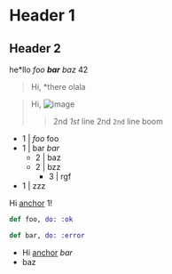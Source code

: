 # Header 1

## Header 2

   he\*llo  *foo **bar** 
baz* 42

> Hi, *there
> olala

> Hi, ![image](https://image.com)
> > 2nd *1st* line
> > 2nd `2nd` line
> boom

- 1 | *foo* foo
- 1 | bar _bar_
  - 2 | baz
  - 2 | bzz
    - 3 | rgf
- 1 | zzz

Hi [anchor](https://anchor.com) 1!

```elixir
def foo, do: :ok

def bar, do: :error
```

* Hi [anchor](https://anchor.com) *bar*
* baz
